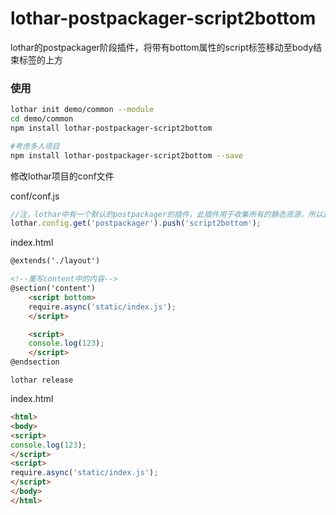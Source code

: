 lothar-postpackager-script2bottom
=========================================

lothar的postpackager阶段插件，将带有bottom属性的script标签移动至body结束标签的上方

### 使用

```sh
lothar init demo/common --module
cd demo/common
npm install lothar-postpackager-script2bottom

#考虑多人项目
npm install lothar-postpackager-script2bottom --save
```

修改lothar项目的conf文件


conf/conf.js
```js
//注，lothar中有一个默认的postpackager的插件，此插件用于收集所有的静态资源，所以这边使用push，而不是直接set
lothar.config.get('postpackager').push('script2bottom');
```

index.html
```html
@extends('./layout')

<!--重写content中的内容-->
@section('content')
    <script bottom>
    require.async('static/index.js');
    </script>

    <script>
    console.log(123);
    </script>
@endsection
```

```
lothar release
```

index.html
```html
<html>
<body>
<script>
console.log(123);
</script>
<script>
require.async('static/index.js');
</script>
</body> 
</html>
```
